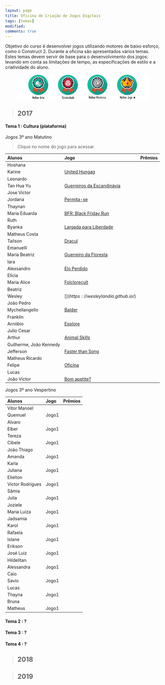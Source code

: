 ```yaml
---
layout: page
title: Oficina de Criação de Jogos Digitais
tags: [temas]
modified: 
comments: true
---
```


Objetivo do curso é desenvolver jogos utilizando motores de baixo esforço, como o Construct 2. Durante a oficina são apresentados vários temas. Estes temas devem servir de base para o desenvolvimento dos jogos: levando em conta as limitações de tempo, as especificações de estilo e a criatividade do aluno.    

<figure>
  <a title="Prêmios"><img src="/images/oficina/premios.png"></a>
</figure>

> ## 2017

#### Tema 1 : Cultura (plataforma)

Jogos 3º ano Matutino  

> Clique no nome do jogo para acessar.

| Alunos | Jogo | Prêmios |
|:------------- |:-------------|:---:|
| Hoshana  
  Karine | [United Hungag](https://jeovanahoshana.github.io/UnitedHungag) |  |
| Leonardo  
  Tan Hua Yu | [Guerreiros da Escandinávia](https://tanhuayu.github.io/Viking) |  |
| Jose Victor  
Jordana | [Permita-se](https://zevictor.github.io/Permita-se) |  |
| Thaynan  
  Maria Eduarda | [BFR: Black Friday Run](FALTOU) |  |
| Ruth 
  Byanka | [Largada para Liberdade](https://cavalcantebya.github.io/Oficina1) |  |
| Matheus Costa  
  Tailson | [Dracul](https://tayllson.github.io/Dracul1) |  |
| Emanuelli  
  Maria Beatriz | [Guerreiro da Floresta](https://EmanuelliCarine.github.io/GuerreiroDaFloresta1) |  |
| Iara  
  Alexsandro | [Elo Perdido](https://Alex-alves.github.io/JogoOficial) |  |
| Elícia  
  Maria Alice | [Folclorecult](https://Eliciaa.github.io/Folclorecult) |  |
| Beatriz  
  Wesley | [$](https://wesleylandia.github.io/$) |  |
| João Pedro  
  Mychellangello | [Balder](https://bixcoito.github.io/Balder) |  |
| Franklin  
  Arnóbio | [Explore](https://ThewordKh.github.io/Explore) |  |
| Julio Cesar  
  Arthur | [Animal Skills](https://reiarthursr.github.io/Animal%20Skills) |  |
| Guilherme, João Kennedy  
  Jefferson | [Faster than Song](https://GuiEgle.github.io/Run1) |  |
| Matheus Ricardo  
  Felipe | [Oficina](https://theusricardo.github.io/Oficina) |  |
| Lucas  
  João Victor | [Bom apetite?](https://Lucas-Manolo.github.io/Bom%20Apetite!) |  |

Jogos 3º ano Vespertino  

| Alunos | Jogo | Prêmios |
|:------------- |:-------------|:---:|
| Vitor Manoel  
  Quemuel | Jogo1 []() |  |
| Alvaro  
  Elber | Jogo1 []() |  |
| Tereza  
  Cibele | Jogo1 []() |  |
| João Thiago  
  Amanda | Jogo1 []() |  |
| Karla  
  Juliana | Jogo1 []() |  |
| Elielton  
  Victor Rodrigues | Jogo1 []() |  |
| Sâmia  
  Julia | Jogo1 []() |  |
| Joziele  
  Maria Luiza | Jogo1 []() |  |
| Jadsamia  
  Karol | Jogo1 []() |  |
| Rafaela  
  Islane | Jogo1 []() |  |
| Erikson  
  José Luiz | Jogo1 []() |  |
| Hildelitan  
  Alessandra | Jogo1 []() |  |
| Caio  
  Savio | Jogo1 []() |  |
| Lucas  
  Thayna | Jogo1 []() |  |
| Bruna  
  Matheus | Jogo1 []() |  |
  
#### Tema 2 : ?

#### Tema 3 : ? 

#### Tema 4 : ?
  
> ## 2018


> ## 2019

